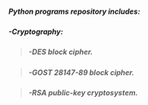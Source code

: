 <h5>Python programs repository includes:</h5>
<h5>-Cryptography:</h5>
<blockquote><h5>-DES block cipher.</h5></blockquote>
<blockquote><h5>-GOST 28147-89 block cipher.</h5></blockquote>
<blockquote><h5>-RSA public-key cryptosystem.</h5></blockquote>
